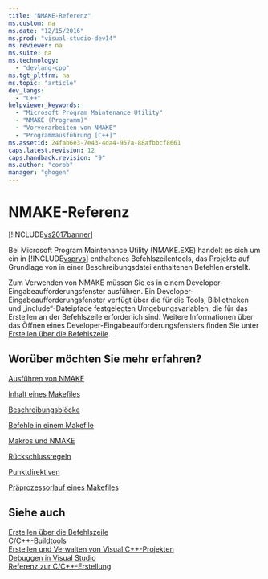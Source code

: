 ```yaml
---
title: "NMAKE-Referenz"
ms.custom: na
ms.date: "12/15/2016"
ms.prod: "visual-studio-dev14"
ms.reviewer: na
ms.suite: na
ms.technology: 
  - "devlang-cpp"
ms.tgt_pltfrm: na
ms.topic: "article"
dev_langs: 
  - "C++"
helpviewer_keywords: 
  - "Microsoft Program Maintenance Utility"
  - "NMAKE (Programm)"
  - "Vorverarbeiten von NMAKE"
  - "Programmausführung [C++]"
ms.assetid: 24fab6e3-7e43-4da4-957a-88afbbcf8661
caps.latest.revision: 12
caps.handback.revision: "9"
ms.author: "corob"
manager: "ghogen"
---
```

# NMAKE-Referenz
[!INCLUDE[vs2017banner](../assembler/inline/includes/vs2017banner.md)]

Bei Microsoft Program Maintenance Utility \(NMAKE.EXE\) handelt es sich um ein in [!INCLUDE[vsprvs](../assembler/masm/includes/vsprvs_md.md)] enthaltenes Befehlszeilentools, das Projekte auf Grundlage von in einer Beschreibungsdatei enthaltenen Befehlen erstellt.  
  
 Zum Verwenden von NMAKE müssen Sie es in einem Developer\-Eingabeaufforderungsfenster ausführen.  Ein Developer\-Eingabeaufforderungsfenster verfügt über die für die Tools, Bibliotheken und „include“\-Dateipfade festgelegten Umgebungsvariablen, die für das Erstellen an der Befehlszeile erforderlich sind.  Weitere Informationen über das Öffnen eines Developer\-Eingabeaufforderungsfensters finden Sie unter [Erstellen über die Befehlszeile](../build/building-on-the-command-line.md).  
  
## Worüber möchten Sie mehr erfahren?  
 [Ausführen von NMAKE](../build/running-nmake.md)  
  
 [Inhalt eines Makefiles](../build/contents-of-a-makefile.md)  
  
 [Beschreibungsblöcke](../build/description-blocks.md)  
  
 [Befehle in einem Makefile](../build/commands-in-a-makefile.md)  
  
 [Makros und NMAKE](../build/macros-and-nmake.md)  
  
 [Rückschlussregeln](../build/inference-rules.md)  
  
 [Punktdirektiven](../build/dot-directives.md)  
  
 [Präprozessorlauf eines Makefiles](../build/makefile-preprocessing.md)  
  
## Siehe auch  
 [Erstellen über die Befehlszeile](../build/building-on-the-command-line.md)   
 [C\/C\+\+\-Buildtools](../build/reference/c-cpp-build-tools.md)   
 [Erstellen und Verwalten von Visual C\+\+\-Projekten](../ide/creating-and-managing-visual-cpp-projects.md)   
 [Debuggen in Visual Studio](../Topic/Debugging%20in%20Visual%20Studio.md)   
 [Referenz zur C\/C\+\+\-Erstellung](../build/reference/c-cpp-building-reference.md)